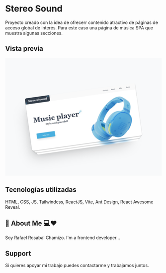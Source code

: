 
# Stereo Sound

Proyecto creado con la idea de ofrecerr contenido atractivo de páginas de acceso global de interés. Para este caso una página de música SPA que muestra algunas secciones.



## Vista previa

![App Screenshot](/src/img/stereo.png)


## Tecnologías utilizadas
HTML, CSS, JS, Tailwindcss, ReactJS, Vite, Ant Design, React Awesome Reveal.
## 🚀 About Me 💻❤
Soy Rafael Rosabal Chamizo.
I'm a frontend developer...


## Support

Si quieres apoyar mi trabajo puedes contactarme y trabajamos juntos.

